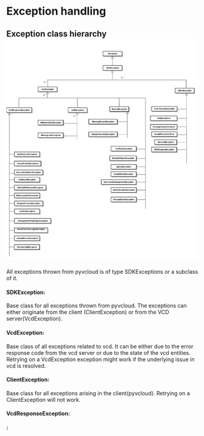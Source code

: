 Exception handling
==================

## Exception class hierarchy![Exception Class Hierarchy.jpg](Exception%20Class%20Hierarchy.jpg)

All exceptions thrown from pyvcloud is of type SDKExceptions or a subclass of it. 

#### SDKException: ####
   Base class for all exceptions thrown from pyvcloud. The exceptions can either originate from the client (ClientException) or from the VCD server(VcdException). 
   
#### VcdException: ####
   Base class of all exceptions related to vcd. It can be either due to the error response code from the vcd server or due to the state of the vcd entities. Retrying on a VcdException exception might work if the underlying issue in vcd is resolved.

#### ClientException: ####
   Base class for all exceptions arising in the client(pyvcloud). Retrying on a ClientException will not work.

#### VcdResponseException: ####

#### : ####



   
